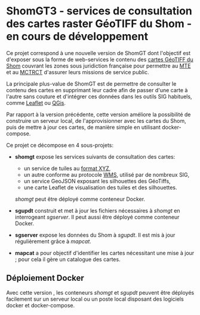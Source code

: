# ShomGT3 - services de consultation des cartes raster GéoTIFF du Shom - en cours de développement
Ce projet correspond à une nouvelle version de ShomGT dont l'objectif est d'exposer sous la forme de web-services le contenu des
[cartes GéoTIFF du Shom](https://diffusion.shom.fr/loisirs/cartes-marines-geotiff.html)
couvrant les zones sous juridiction française pour permettre au [MTE](http://www.ecologie.gouv.fr)
et au [MCTRCT](http://www.cohesion-territoires.gouv.fr/) d'assurer leurs missions de service public.

La principale plus-value de ShomGT est de permettre de consulter le contenu des cartes en supprimant leur cadre
afin de passer d'une carte à l'autre sans couture et d'intégrer ces données dans les outils SIG habituels,
comme [Leaflet](https://leafletjs.com/) ou [QGis](https://www.qgis.org/).

Par rapport à la version précédente, cette version améliore la possibilité de construire un serveur local,
de l'approvisionner avec les cartes du Shom, puis de mettre à jour ces cartes, de manière simple en utilisant docker-compose.

Ce projet ce décompose en 4 sous-projets:

  - **shomgt** expose les services suivants de consultation des cartes:
    - un service de tuiles au [format XYZ](https://en.wikipedia.org/wiki/Tiled_web_map), 
    - un autre conforme au protocole [WMS](https://www.ogc.org/standards/wms), utilisé par de nombreux SIG,
    - un service GeoJSON exposant les silhouettes des GéoTiffs,
    - une carte Leaflet de visualisation des tuiles et des silhouettes.
    
    *shomgt* peut être déployé comme conteneur Docker.
    
  - **sgupdt** construit et met à jour les fichiers nécessaires à *shomgt* en interrogeant *sgserver*. 
    Il peut aussi être déployé comme conteneur Docker.
    
  - **sgserver** expose les données du Shom à *sgupdt*. Il est mis à jour régulièrement grâce à *mapcat*.
  
  - **mapcat** a pour objectif d'identifier les cartes nécessitant une mise à jour ;
    pour cela il gère un catalogue des cartes.

## Déploiement Docker
Avec cette version , les conteneurs *shomgt* et *sgupdt* peuvent être déployés facilement sur un serveur local
ou un poste local disposant des logiciels docker et docker-compose.


